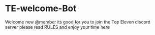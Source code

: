 # TE-welcome-Bot
Welcome new @member
its good for you to join the Top Eleven discord server
please read RULES and enjoy your time here
